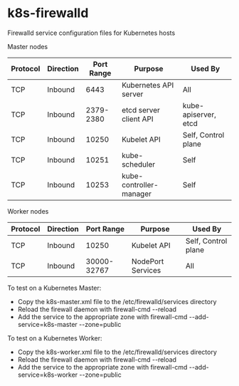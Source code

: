 # k8s-firewalld
Firewalld service configuration files for Kubernetes hosts


Master nodes

| Protocol  | Direction  | Port Range  | Purpose  | Used By  |
|---|---|---|---|---|
|  TCP |  Inbound | 6443  | Kubernetes API server | All  |
|  TCP |  Inbound | 2379-2380  | etcd server client API | kube-apiserver, etcd |
|  TCP |  Inbound | 10250  | Kubelet API | Self, Control plane |
|  TCP |  Inbound | 10251  | kube-scheduler | Self |
|  TCP |  Inbound | 10253  | kube-controller-manager | Self |

				

Worker nodes

| Protocol  | Direction  | Port Range  | Purpose  | Used By  |
|---|---|---|---|---|
|  TCP |  Inbound | 10250  | Kubelet API | Self, Control plane  |
|  TCP |  Inbound | 30000-32767  | NodePort Services | All |


To test on a Kubernetes Master:
<ul>
  <li>Copy the k8s-master.xml file to the /etc/firewalld/services directory</li>
  <li>Reload the firewall daemon with firewall-cmd --reload</li>
  <li>Add the service to the appropriate zone with firewall-cmd --add-service=k8s-master --zone=public</li>
  <liOptionally, make the service permanent with firewall-cmd --runtime-to-permanent</li>
</ul>

To test on a Kubernetes Worker:
<ul>
  <li>Copy the k8s-worker.xml file to the /etc/firewalld/services directory</li>
  <li>Reload the firewall daemon with firewall-cmd --reload</li>
  <li>Add the service to the appropriate zone with firewall-cmd --add-service=k8s-worker --zone=public</li>
  <liOptionally, make the service permanent with firewall-cmd --runtime-to-permanent</li>
</ul>
